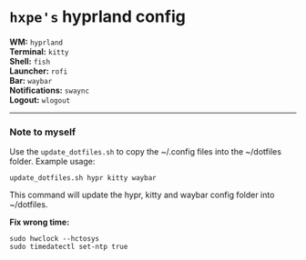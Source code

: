 # `hxpe's` hyprland config

**WM:** `hyprland`  
**Terminal:** `kitty`  
**Shell:** `fish`  
**Launcher:** `rofi`  
**Bar:** `waybar`  
**Notifications:** `swaync`  
**Logout:** `wlogout`  

---

### Note to myself
Use the `update_dotfiles.sh` to copy the ~/.config files into the ~/dotfiles folder.
Example usage: 
```
update_dotfiles.sh hypr kitty waybar
```
This command will update the hypr, kitty and waybar config folder into ~/dotfiles.

**Fix wrong time:**  
```
sudo hwclock --hctosys 
sudo timedatectl set-ntp true
```


